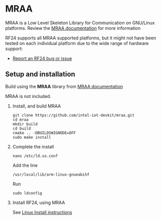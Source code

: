 # MRAA

<!-- markdownlint-disable MD031 -->
MRAA is a Low Level Skeleton Library for Communication on GNU/Linux platforms.
Review the [MRAA documentation](http://iotdk.intel.com/docs/master/mraa/index.html) for more information

RF24 supports all MRAA supported platforms, but it might not have been tested on each individual platform due to the wide range of hardware support:

- [Report an RF24 bug or issue](https://github.com/TMRh20/RF24/issues)

## Setup and installation

Build using the **MRAA** library from [MRAA documentation](http://iotdk.intel.com/docs/master/mraa/index.html)

MRAA is not included.

1. Install, and build MRAA
   ```shell
   git clone https://github.com/intel-iot-devkit/mraa.git
   cd mraa
   mkdir build
   cd build
   cmake .. -DBUILDSWIGNODE=OFF
   sudo make install
   ```
2. Complete the install
   ```shell
   nano /etc/ld.so.conf
   ```
   Add the line
   ```shell
   /usr/local/lib/arm-linux-gnueabihf
   ```
   Run
   ```shell
   sudo ldconfig
   ```
3. Install RF24, using MRAA

   See [Linux Install instructions](md_docs_linux_install.html)
